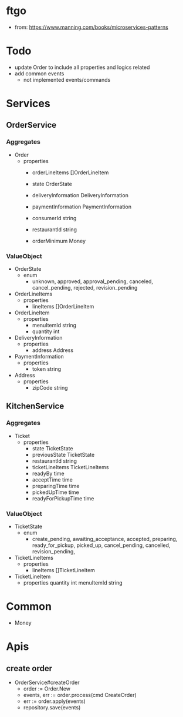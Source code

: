 # ftgo
- from: https://www.manning.com/books/microservices-patterns

# Todo
- update Order to include all properties and logics related
- add common events
  - not implemented events/commands

# Services
## OrderService
### Aggregates
- Order
  - properties
    - orderLineItems []OrderLineItem
    - state OrderState
    - deliveryInformation DeliveryInformation
    - paymentInformation PaymentInformation

    - consumerId string
    - restaurantId string
    - orderMinimum Money
### ValueObject
- OrderState
  - enum
    - unknown, approved, approval_pending, canceled, cancel_pending, rejected, revision_pending
- OrderLineItems
  - properties
    - lineItems []OrderLineItem
- OrderLineItem
  - properties
    - menuItemId string
    - quantity int
- DeliveryInformation
  - properties
    - address Address
- PaymentInformation
  - properties
    - token string
- Address
  - properties
    - zipCode string

## KitchenService
### Aggregates
- Ticket
  - properties
    - state TicketState
    - previousState TicketState
    - restaurantId string
    - ticketLineItems TicketLineItems
    - readyBy time
    - acceptTime time
    - preparingTime time
    - pickedUpTime time
    - readyForPickupTime time

### ValueObject
- TicketState
  - enum
    - create_pending, awaiting_acceptance, accepted, preparing, ready_for_pickup, picked_up, cancel_pending, cancelled, revision_pending,
- TicketLineItems
  - properties
    - lineItems []TicketLineItem
- TicketLineItem
  - properties
    quantity int
    menuItemId string

# Common
- Money

# Apis
## create order
- OrderService#createOrder
  - order := Order.New
  - events, err := order.process(cmd CreateOrder)
  - err := order.apply(events)
  - repository.save(events)
